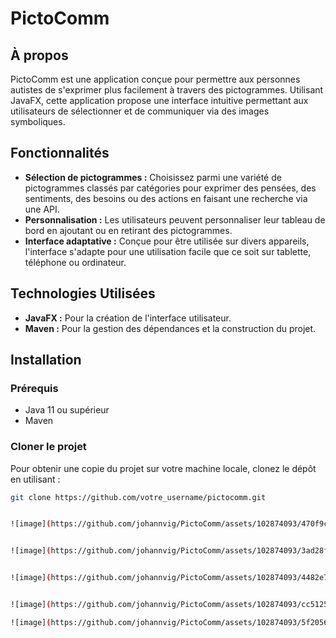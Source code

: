 # PictoComm

## À propos
PictoComm est une application conçue pour permettre aux personnes autistes de s'exprimer plus facilement à travers des pictogrammes. Utilisant JavaFX, cette application propose une interface intuitive permettant aux utilisateurs de sélectionner et de communiquer via des images symboliques.

## Fonctionnalités
- **Sélection de pictogrammes :** Choisissez parmi une variété de pictogrammes classés par catégories pour exprimer des pensées, des sentiments, des besoins ou des actions en faisant une recherche via une API.
- **Personnalisation :** Les utilisateurs peuvent personnaliser leur tableau de bord en ajoutant ou en retirant des pictogrammes.
- **Interface adaptative :** Conçue pour être utilisée sur divers appareils, l'interface s'adapte pour une utilisation facile que ce soit sur tablette, téléphone ou ordinateur.


## Technologies Utilisées
- **JavaFX :** Pour la création de l'interface utilisateur.
- **Maven :** Pour la gestion des dépendances et la construction du projet.

## Installation

### Prérequis
- Java 11 ou supérieur
- Maven

### Cloner le projet
Pour obtenir une copie du projet sur votre machine locale, clonez le dépôt en utilisant :
```bash
git clone https://github.com/votre_username/pictocomm.git


![image](https://github.com/johannvig/PictoComm/assets/102874093/470f9c40-44d1-421b-8c50-858d224325de)


![image](https://github.com/johannvig/PictoComm/assets/102874093/3ad28f38-ae29-4c1d-a543-d21cf5d74761)


![image](https://github.com/johannvig/PictoComm/assets/102874093/4482e7bf-3fe1-42eb-8eb4-291d1777f6f9)


![image](https://github.com/johannvig/PictoComm/assets/102874093/cc512531-532b-4538-ab71-0adabf43f131)

![image](https://github.com/johannvig/PictoComm/assets/102874093/5f20562d-c22b-4ee6-b84a-2a9637b1f603)
